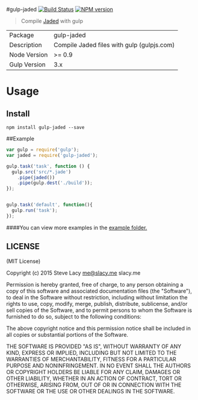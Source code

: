 #gulp-jaded
[![Build Status](https://travis-ci.org/stevelacy/gulp-jaded.png?branch=master)](https://travis-ci.org/stevelacy/gulp-jaded)
[![NPM version](https://badge.fury.io/js/gulp-jaded.png)](http://badge.fury.io/js/gulp-jaded)

> Compile [Jaded](https://github.com/wearefractal/jade) with gulp

<table>
<tr> 
<td>Package</td><td>gulp-jaded</td>
</tr>
<tr>
<td>Description</td>
<td>Compile Jaded files with gulp (gulpjs.com)</td>
</tr>
<tr>
<td>Node Version</td>
<td>>= 0.9</td>
</tr>
<tr>
<td>Gulp Version</td>
<td>3.x</td>
</tr>
</table>

# Usage

## Install

```
npm install gulp-jaded --save
```
##Example


```javascript
var gulp = require('gulp');
var jaded = require('gulp-jaded');

gulp.task('task', function () {
  gulp.src('src/*.jade')
    .pipe(jaded())
    .pipe(gulp.dest('./build'));
});


gulp.task('default', function(){
  gulp.run('task');
});
```

####You can view more examples in the [example folder.](https://github.com/stevelacy/gulp-jaded/tree/master/examples)



## LICENSE

(MIT License)

Copyright (c) 2015 Steve Lacy <me@slacy.me> slacy.me

Permission is hereby granted, free of charge, to any person obtaining
a copy of this software and associated documentation files (the
"Software"), to deal in the Software without restriction, including
without limitation the rights to use, copy, modify, merge, publish,
distribute, sublicense, and/or sell copies of the Software, and to
permit persons to whom the Software is furnished to do so, subject to
the following conditions:

The above copyright notice and this permission notice shall be
included in all copies or substantial portions of the Software.

THE SOFTWARE IS PROVIDED "AS IS", WITHOUT WARRANTY OF ANY KIND,
EXPRESS OR IMPLIED, INCLUDING BUT NOT LIMITED TO THE WARRANTIES OF
MERCHANTABILITY, FITNESS FOR A PARTICULAR PURPOSE AND
NONINFRINGEMENT. IN NO EVENT SHALL THE AUTHORS OR COPYRIGHT HOLDERS BE
LIABLE FOR ANY CLAIM, DAMAGES OR OTHER LIABILITY, WHETHER IN AN ACTION
OF CONTRACT, TORT OR OTHERWISE, ARISING FROM, OUT OF OR IN CONNECTION
WITH THE SOFTWARE OR THE USE OR OTHER DEALINGS IN THE SOFTWARE.
